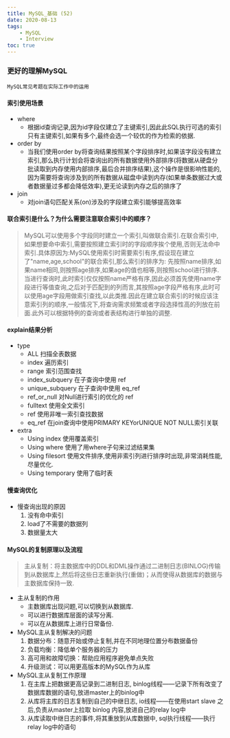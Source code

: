```yaml
---
title: MySQL_基础 (52)
date: 2020-08-13
tags: 
    - MySQL 
    - Interview
toc: true
---
```


### 更好的理解MySQL
    MySQL常见考题在实际工作中的运用

<!-- more -->

#### 索引使用场景
- where
    * 根据id查询记录,因为id字段仅建立了主键索引,因此此SQL执行可选的索引只有主键索引,如果有多个,最终会选一个较优的作为检索的依据.
- order by
    * 当我们使用order by将查询结果按照某个字段排序时,如果该字段没有建立索引,那么执行计划会将查询出的所有数据使用外部排序(将数据从硬盘分批读取到内存使用内部排序,最后合并排序结果),这个操作是很影响性能的,因为需要将查询涉及到的所有数据从磁盘中读到内存(如果单条数据过大或者数据量过多都会降低效率),更无论读到内存之后的排序了
- join
    * 对join语句匹配关系(on)涉及的字段建立索引能够提高效率

#### 联合索引是什么？为什么需要注意联合索引中的顺序？
> MySQL可以使用多个字段同时建立一个索引,叫做联合索引.在联合索引中,如果想要命中索引,需要按照建立索引时的字段顺序挨个使用,否则无法命中索引.具体原因为:MySQL使用索引时需要索引有序,假设现在建立了"name,age,school"的联合索引,那么索引的排序为: 先按照name排序,如果name相同,则按照age排序,如果age的值也相等,则按照school进行排序.当进行查询时,此时索引仅仅按照name严格有序,因此必须首先使用name字段进行等值查询,之后对于匹配到的列而言,其按照age字段严格有序,此时可以使用age字段用做索引查找,以此类推.因此在建立联合索引的时候应该注意索引列的顺序,一般情况下,将查询需求频繁或者字段选择性高的列放在前面.此外可以根据特例的查询或者表结构进行单独的调整.

#### explain结果分析
- type
    * ALL 扫描全表数据
    * index 遍历索引
    * range 索引范围查找
    * index_subquery 在子查询中使用 ref
    * unique_subquery 在子查询中使用 eq_ref
    * ref_or_null 对Null进行索引的优化的 ref
    * fulltext 使用全文索引
    * ref 使用非唯一索引查找数据
    * eq_ref 在join查询中使用PRIMARY KEYorUNIQUE NOT NULL索引关联
- extra
    * Using index 使用覆盖索引
    * Using where 使用了用where子句来过滤结果集
    * Using filesort 使用文件排序,使用非索引列进行排序时出现,非常消耗性能,尽量优化.
    * Using temporary 使用了临时表

#### 慢查询优化
- 慢查询出现的原因
    1. 没有命中索引
    2. load了不需要的数据列
    3. 数据量太大

#### MySQL的复制原理以及流程
> 主从复制：将主数据库中的DDL和DML操作通过二进制日志(BINLOG)传输到从数据库上,然后将这些日志重新执行(重做)；从而使得从数据库的数据与主数据库保持一致.
- 主从复制的作用
    * 主数据库出现问题,可以切换到从数据库.
    * 可以进行数据库层面的读写分离.
    * 可以在从数据库上进行日常备份.
- MySQL主从复制解决的问题
    1. 数据分布：随意开始或停止复制,并在不同地理位置分布数据备份
    2. 负载均衡：降低单个服务器的压力
    3. 高可用和故障切换：帮助应用程序避免单点失败
    4. 升级测试：可以用更高版本的MySQL作为从库
- MySQL主从复制工作原理
    1. 在主库上把数据更高记录到二进制日志, binlog线程——记录下所有改变了数据库数据的语句,放进master上的binlog中
    2. 从库将主库的日志复制到自己的中继日志, io线程——在使用start slave 之后,负责从master上拉取 binlog 内容,放进自己的relay log中
    3. 从库读取中继日志的事件,将其重放到从库数据中, sql执行线程——执行relay log中的语句


